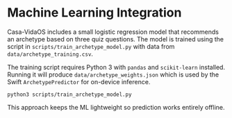 # Machine Learning Integration

Casa-VidaOS includes a small logistic regression model that recommends an archetype based on three quiz questions. The model is trained using the script in `scripts/train_archetype_model.py` with data from `data/archetype_training.csv`.

The training script requires Python 3 with `pandas` and `scikit-learn` installed. Running it will produce `data/archetype_weights.json` which is used by the Swift `ArchetypePredictor` for on-device inference.

```
python3 scripts/train_archetype_model.py
```

This approach keeps the ML lightweight so prediction works entirely offline.
